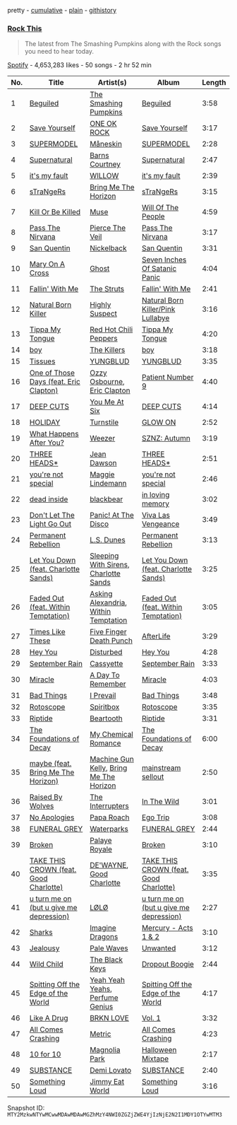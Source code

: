 pretty - [cumulative](/playlists/cumulative/37i9dQZF1DXcF6B6QPhFDv.md) - [plain](/playlists/plain/37i9dQZF1DXcF6B6QPhFDv) - [githistory](https://github.githistory.xyz/mackorone/spotify-playlist-archive/blob/main/playlists/plain/37i9dQZF1DXcF6B6QPhFDv)

### [Rock This](https://open.spotify.com/playlist/37i9dQZF1DXcF6B6QPhFDv)

> The latest from The Smashing Pumpkins along with the Rock songs you need to hear today.

[Spotify](https://open.spotify.com/user/spotify) - 4,653,283 likes - 50 songs - 2 hr 52 min

| No. | Title | Artist(s) | Album | Length |
|---|---|---|---|---|
| 1 | [Beguiled](https://open.spotify.com/track/6rBiMyaGB1ZJQnxb01FkPG) | [The Smashing Pumpkins](https://open.spotify.com/artist/40Yq4vzPs9VNUrIBG5Jr2i) | [Beguiled](https://open.spotify.com/album/582taizXGzfl1ALsX6Busl) | 3:58 |
| 2 | [Save Yourself](https://open.spotify.com/track/6jZp2rNTYVlKwt20aMIcot) | [ONE OK ROCK](https://open.spotify.com/artist/7k73EtZwoPs516ZxE72KsO) | [Save Yourself](https://open.spotify.com/album/1xs19Gxdqwyb3jfNQlEOUo) | 3:17 |
| 3 | [SUPERMODEL](https://open.spotify.com/track/63WuQOXohQIxOxIFA2K7bR) | [Måneskin](https://open.spotify.com/artist/0lAWpj5szCSwM4rUMHYmrr) | [SUPERMODEL](https://open.spotify.com/album/5jhbLeXH1a3SRSOg84GSUn) | 2:28 |
| 4 | [Supernatural](https://open.spotify.com/track/3HFvMIvCBNGkypFCQUHjyV) | [Barns Courtney](https://open.spotify.com/artist/5tFRohaO5yEsuJxmMnlCO9) | [Supernatural](https://open.spotify.com/album/5T0qNPygFFXWjhnzSzlTWD) | 2:47 |
| 5 | [<maybe> it's my fault](https://open.spotify.com/track/4w5wkuwuCByenZ6QufdeQN) | [WILLOW](https://open.spotify.com/artist/3rWZHrfrsPBxVy692yAIxF) | [<maybe> it's my fault](https://open.spotify.com/album/139YquG3RpaLBq98PbsOIM) | 2:39 |
| 6 | [sTraNgeRs](https://open.spotify.com/track/5fpq1wF8xa5tSSlcKHdmGQ) | [Bring Me The Horizon](https://open.spotify.com/artist/1Ffb6ejR6Fe5IamqA5oRUF) | [sTraNgeRs](https://open.spotify.com/album/55LIhZNcBHzrjNZ89I0IRc) | 3:15 |
| 7 | [Kill Or Be Killed](https://open.spotify.com/track/4scqfHWE0J9dgdbjqstjS3) | [Muse](https://open.spotify.com/artist/12Chz98pHFMPJEknJQMWvI) | [Will Of The People](https://open.spotify.com/album/5qK8S5JRF8au6adIVtBsmk) | 4:59 |
| 8 | [Pass The Nirvana](https://open.spotify.com/track/5SDhI2jKg0S5fzEEqPCHiV) | [Pierce The Veil](https://open.spotify.com/artist/4iJLPqClelZOBCBifm8Fzv) | [Pass The Nirvana](https://open.spotify.com/album/50eq5hUKnqB9e51D9GSmKs) | 3:17 |
| 9 | [San Quentin](https://open.spotify.com/track/0nErfLIYBOb0DHE2jqAe6k) | [Nickelback](https://open.spotify.com/artist/6deZN1bslXzeGvOLaLMOIF) | [San Quentin](https://open.spotify.com/album/2oEamuLTW9IlUiDrZLAPMZ) | 3:31 |
| 10 | [Mary On A Cross](https://open.spotify.com/track/2HZLXBOnaSRhXStMLrq9fD) | [Ghost](https://open.spotify.com/artist/1Qp56T7n950O3EGMsSl81D) | [Seven Inches Of Satanic Panic](https://open.spotify.com/album/6eOWfFjfBPRsAW0ZS4sbaF) | 4:04 |
| 11 | [Fallin' With Me](https://open.spotify.com/track/5n3It3ROR8In19oJkpXeWt) | [The Struts](https://open.spotify.com/artist/3lDpdwM8KILepMHqBWUhIA) | [Fallin' With Me](https://open.spotify.com/album/6zqWA4OhvhQL6qDFutqpw3) | 2:41 |
| 12 | [Natural Born Killer](https://open.spotify.com/track/78wMThFTNKThsWq19o0F1H) | [Highly Suspect](https://open.spotify.com/artist/2pqd3HsfsvcBGtHvPOg6eg) | [Natural Born Killer/Pink Lullabye](https://open.spotify.com/album/379z7WiokF2pa4kKUgVjRF) | 3:16 |
| 13 | [Tippa My Tongue](https://open.spotify.com/track/3s53zBEi1ZU6dJj19eFOxW) | [Red Hot Chili Peppers](https://open.spotify.com/artist/0L8ExT028jH3ddEcZwqJJ5) | [Tippa My Tongue](https://open.spotify.com/album/58As6ZmLLmhtkF8l5voV9p) | 4:20 |
| 14 | [boy](https://open.spotify.com/track/3Qw0WuniULBdYjXe2jsqCy) | [The Killers](https://open.spotify.com/artist/0C0XlULifJtAgn6ZNCW2eu) | [boy](https://open.spotify.com/album/7ddxzwtg0QQj9kXYK29rpG) | 3:18 |
| 15 | [Tissues](https://open.spotify.com/track/5J1zn7OE12a0gFnjJc0Um6) | [YUNGBLUD](https://open.spotify.com/artist/6Ad91Jof8Niiw0lGLLi3NW) | [YUNGBLUD](https://open.spotify.com/album/0cdlBfbso4Iyim5XRQFBER) | 3:35 |
| 16 | [One of Those Days \(feat\. Eric Clapton\)](https://open.spotify.com/track/2lcfGO79t1PqcXc2Mbxyd5) | [Ozzy Osbourne](https://open.spotify.com/artist/6ZLTlhejhndI4Rh53vYhrY), [Eric Clapton](https://open.spotify.com/artist/6PAt558ZEZl0DmdXlnjMgD) | [Patient Number 9](https://open.spotify.com/album/4u1LXToDGOdhDDf4c9zeqb) | 4:40 |
| 17 | [DEEP CUTS](https://open.spotify.com/track/2ZTp176VMqvwwcQ62AQuCk) | [You Me At Six](https://open.spotify.com/artist/1kNQXvepPjaPgUfeDAF2h6) | [DEEP CUTS](https://open.spotify.com/album/2HbkSg3fAswxdCk5Bj23LO) | 4:14 |
| 18 | [HOLIDAY](https://open.spotify.com/track/1dB0NylVkpjdOe8DiekIs7) | [Turnstile](https://open.spotify.com/artist/2qnpHrOzdmOo1S4ox3j17x) | [GLOW ON](https://open.spotify.com/album/2NrYPcMmQBlbBxopc2XlzS) | 2:52 |
| 19 | [What Happens After You?](https://open.spotify.com/track/5x7Ffxc1Obg13x5IzM1XXV) | [Weezer](https://open.spotify.com/artist/3jOstUTkEu2JkjvRdBA5Gu) | [SZNZ: Autumn](https://open.spotify.com/album/1ZuTYUdoALghOAKTISys6n) | 3:19 |
| 20 | [THREE HEADS\*](https://open.spotify.com/track/4apXjryIqMFUdOjWMM6zZp) | [Jean Dawson](https://open.spotify.com/artist/7vNNmjV14SKQzlQAEg0BXP) | [THREE HEADS\*](https://open.spotify.com/album/02BIHNzIl0WCC17CPM83gN) | 2:51 |
| 21 | [you're not special](https://open.spotify.com/track/6Mc1snn8uClt3FzkUREymB) | [Maggie Lindemann](https://open.spotify.com/artist/0uGk2czvcpWQA383Im6ajf) | [you're not special](https://open.spotify.com/album/7vvGNS9MRPrzfi0cHbDeQC) | 2:46 |
| 22 | [dead inside](https://open.spotify.com/track/2Oo397nWzelAKMQBBIL8YI) | [blackbear](https://open.spotify.com/artist/2cFrymmkijnjDg9SS92EPM) | [in loving memory](https://open.spotify.com/album/0ZvU2iSXtYxBeR9QzvHQau) | 3:02 |
| 23 | [Don't Let The Light Go Out](https://open.spotify.com/track/2Tg7Tc4H50u11aDpmSRQTB) | [Panic! At The Disco](https://open.spotify.com/artist/20JZFwl6HVl6yg8a4H3ZqK) | [Viva Las Vengeance](https://open.spotify.com/album/25DhBz5cckEAFcivcSzSTo) | 3:49 |
| 24 | [Permanent Rebellion](https://open.spotify.com/track/2Ot85xcajHDvU7cD2BdR2M) | [L.S\. Dunes](https://open.spotify.com/artist/2uRjuSX3CCVJO0KBA518XG) | [Permanent Rebellion](https://open.spotify.com/album/2LbVe89xE3nidK1eYLwrfH) | 3:13 |
| 25 | [Let You Down \(feat\. Charlotte Sands\)](https://open.spotify.com/track/0JX13l9ixwzb9BBTG5vaNV) | [Sleeping With Sirens](https://open.spotify.com/artist/3N8Hy6xQnQv1F1XCiyGQqA), [Charlotte Sands](https://open.spotify.com/artist/2cAXhrWAztXGwk6r15ibW2) | [Let You Down \(feat\. Charlotte Sands\)](https://open.spotify.com/album/6FDZMfAhiOT1vgZ21iupjV) | 3:25 |
| 26 | [Faded Out \(feat\. Within Temptation\)](https://open.spotify.com/track/5l4DU5tgUtLqFSxir6y0dp) | [Asking Alexandria](https://open.spotify.com/artist/1caBfBEapzw8z2Qz9q0OaQ), [Within Temptation](https://open.spotify.com/artist/3hE8S8ohRErocpkY7uJW4a) | [Faded Out \(feat\. Within Temptation\)](https://open.spotify.com/album/0i4ilwdkroLzNxb3SD0SjW) | 3:05 |
| 27 | [Times Like These](https://open.spotify.com/track/6bo13cPb5M0B6LhQEl0A3E) | [Five Finger Death Punch](https://open.spotify.com/artist/5t28BP42x2axFnqOOMg3CM) | [AfterLife](https://open.spotify.com/album/2xO5zlCGNyap7Jx1ED3HgG) | 3:29 |
| 28 | [Hey You](https://open.spotify.com/track/4WUSVvoafrgVgsF9D2urJ0) | [Disturbed](https://open.spotify.com/artist/3TOqt5oJwL9BE2NG9MEwDa) | [Hey You](https://open.spotify.com/album/0P5THTr6VX4rtxd8riRVOM) | 4:28 |
| 29 | [September Rain](https://open.spotify.com/track/2GXXovrQJ0VCIbTVPiXILx) | [Cassyette](https://open.spotify.com/artist/3X8VK5wNpLQCVEo4sWBH2A) | [September Rain](https://open.spotify.com/album/1Bvlhc5gNdOBrwWDWn07HC) | 3:33 |
| 30 | [Miracle](https://open.spotify.com/track/2ah5gOCogw00A62XBoepmc) | [A Day To Remember](https://open.spotify.com/artist/4NiJW4q9ichVqL1aUsgGAN) | [Miracle](https://open.spotify.com/album/7sobDr1V7BbSF0mkJOOGj3) | 4:03 |
| 31 | [Bad Things](https://open.spotify.com/track/4b3f0U8gOfJKyxB8cYdCiw) | [I Prevail](https://open.spotify.com/artist/3Uobr6LgQpBbk6k4QGAb3V) | [Bad Things](https://open.spotify.com/album/5ynUGkp1zf2gs4Q1ceUhsR) | 3:48 |
| 32 | [Rotoscope](https://open.spotify.com/track/3TV6XEPjXQhbSneiEXRNEr) | [Spiritbox](https://open.spotify.com/artist/4MzJMcHQBl9SIYSjwWn8QW) | [Rotoscope](https://open.spotify.com/album/0twOWaleSiQaUUSTFegpds) | 3:35 |
| 33 | [Riptide](https://open.spotify.com/track/6FqBQIRLJMluO10YtDbETv) | [Beartooth](https://open.spotify.com/artist/6vwjIs0tbIiseJMR3pqwiL) | [Riptide](https://open.spotify.com/album/5pq4qSf7QPmEu7F1IhhVmn) | 3:31 |
| 34 | [The Foundations of Decay](https://open.spotify.com/track/6Pif6RkFoYzLygdqktus4Q) | [My Chemical Romance](https://open.spotify.com/artist/7FBcuc1gsnv6Y1nwFtNRCb) | [The Foundations of Decay](https://open.spotify.com/album/28SHC2Kn35Nl9yd94CbF3q) | 6:00 |
| 35 | [maybe \(feat\. Bring Me The Horizon\)](https://open.spotify.com/track/25wdC7CJmCJPgnKw9rYquJ) | [Machine Gun Kelly](https://open.spotify.com/artist/6TIYQ3jFPwQSRmorSezPxX), [Bring Me The Horizon](https://open.spotify.com/artist/1Ffb6ejR6Fe5IamqA5oRUF) | [mainstream sellout](https://open.spotify.com/album/3sKZHtQoq3tPtkXbT8PJAc) | 2:50 |
| 36 | [Raised By Wolves](https://open.spotify.com/track/4lUubz3TMfHfQDJl0mAo2l) | [The Interrupters](https://open.spotify.com/artist/25Maank76ry2Tmbi2Ql1SF) | [In The Wild](https://open.spotify.com/album/3kY1OhkaStCboWLSBTIfvg) | 3:01 |
| 37 | [No Apologies](https://open.spotify.com/track/3tOsMX89CIiuf2x2n5EQyb) | [Papa Roach](https://open.spotify.com/artist/4RddZ3iHvSpGV4dvATac9X) | [Ego Trip](https://open.spotify.com/album/5OSVAtytFqdJwIJpD3gGEJ) | 3:08 |
| 38 | [FUNERAL GREY](https://open.spotify.com/track/29zvr7PRPQhE8plnBZ44nZ) | [Waterparks](https://open.spotify.com/artist/3QaxveoTiMetZCMp1sftiu) | [FUNERAL GREY](https://open.spotify.com/album/4BCWDiQzz9tE9KilNixcld) | 2:44 |
| 39 | [Broken](https://open.spotify.com/track/3tnKdIkmqLiL9UKxxqjM8C) | [Palaye Royale](https://open.spotify.com/artist/0hAd6zwEgt9ILuMDY1prcI) | [Broken](https://open.spotify.com/album/1ADbmheBGdOcaAIF44h4Yu) | 3:10 |
| 40 | [TAKE THIS CROWN \(feat\. Good Charlotte\)](https://open.spotify.com/track/2IY9lQ8pD2uVzAoIxJUPK8) | [DE'WAYNE](https://open.spotify.com/artist/4lpKeKXJYkglSWyEmnOF7O), [Good Charlotte](https://open.spotify.com/artist/5aYyPjAsLj7UzANzdupwnS) | [TAKE THIS CROWN \(feat\. Good Charlotte\)](https://open.spotify.com/album/5A4pLq7sNTS4kdEnd6lN9M) | 3:35 |
| 41 | [u turn me on \(but u give me depression\)](https://open.spotify.com/track/7MeP128gHh4GyTMoGUiZlt) | [LØLØ](https://open.spotify.com/artist/5MjcGshMggPgIHinIUDaX0) | [u turn me on \(but u give me depression\)](https://open.spotify.com/album/7tAEvWFVlVMoPWwyVcwKx8) | 2:27 |
| 42 | [Sharks](https://open.spotify.com/track/7sA2SKTo1QbTSSYn5YvJC4) | [Imagine Dragons](https://open.spotify.com/artist/53XhwfbYqKCa1cC15pYq2q) | [Mercury \- Acts 1 & 2](https://open.spotify.com/album/6yiXkzHvC0OTmhfDQOEWtS) | 3:10 |
| 43 | [Jealousy](https://open.spotify.com/track/2ZdEHxr2L0Dj5zJOdt3Dql) | [Pale Waves](https://open.spotify.com/artist/0wOej91SVqB1zcYkW6xUtA) | [Unwanted](https://open.spotify.com/album/2j1AQqwSWqsMaJ5WCS1LlY) | 3:12 |
| 44 | [Wild Child](https://open.spotify.com/track/02bJ6uGeHKfNOhIc9qyA8e) | [The Black Keys](https://open.spotify.com/artist/7mnBLXK823vNxN3UWB7Gfz) | [Dropout Boogie](https://open.spotify.com/album/7LLyQJzyD56Avzk3uFzKUk) | 2:44 |
| 45 | [Spitting Off the Edge of the World](https://open.spotify.com/track/3kBBjItT7JnKi28k68dGkr) | [Yeah Yeah Yeahs](https://open.spotify.com/artist/3TNt4aUIxgfy9aoaft5Jj2), [Perfume Genius](https://open.spotify.com/artist/2ueoLVCXQ948OfhVvAy3Nn) | [Spitting Off the Edge of the World](https://open.spotify.com/album/1Jkvi8YFy8FpDK23tTlrhG) | 4:17 |
| 46 | [Like A Drug](https://open.spotify.com/track/72R08p6rgsH9xCYu5xcfCS) | [BRKN LOVE](https://open.spotify.com/artist/2Hkg1gn2Hpar1sVP8adtNp) | [Vol\. 1](https://open.spotify.com/album/0C4HBTbxm3KCIHMGBKV4Zj) | 3:32 |
| 47 | [All Comes Crashing](https://open.spotify.com/track/1gKLWryPONC9dyrx5fX3Dr) | [Metric](https://open.spotify.com/artist/1rCIEwPp5OnXW0ornlSsRl) | [All Comes Crashing](https://open.spotify.com/album/7uOTYWH3RBce6YFD7hRnvY) | 4:23 |
| 48 | [10 for 10](https://open.spotify.com/track/3FJWujo6lhrjtS3w8rR78F) | [Magnolia Park](https://open.spotify.com/artist/7B76SsfzG0wWk1WEvGzCmY) | [Halloween Mixtape](https://open.spotify.com/album/1Defrb5hnuVq7ZnSBtxlRy) | 2:17 |
| 49 | [SUBSTANCE](https://open.spotify.com/track/5zuT7tF518cJcoOJI9VzDM) | [Demi Lovato](https://open.spotify.com/artist/6S2OmqARrzebs0tKUEyXyp) | [SUBSTANCE](https://open.spotify.com/album/4gH2QdzpnQH1k3JXjnVVfX) | 2:40 |
| 50 | [Something Loud](https://open.spotify.com/track/5wZK0hHduZpjWWoT0rq9p4) | [Jimmy Eat World](https://open.spotify.com/artist/3Ayl7mCk0nScecqOzvNp6s) | [Something Loud](https://open.spotify.com/album/07jTFwFWX1boeyv2mTmtx1) | 3:16 |

Snapshot ID: `MTY2MzkwNTYwMCwwMDAwMDAwMGZhMzY4NWI0ZGZjZWE4YjIzNjE2N2I1MDY1OTYwMTM3`
